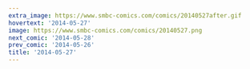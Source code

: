```yaml
---
extra_image: https://www.smbc-comics.com/comics/20140527after.gif
hovertext: '2014-05-27'
image: https://www.smbc-comics.com/comics/20140527.png
next_comic: '2014-05-28'
prev_comic: '2014-05-26'
title: '2014-05-27'
---
```


